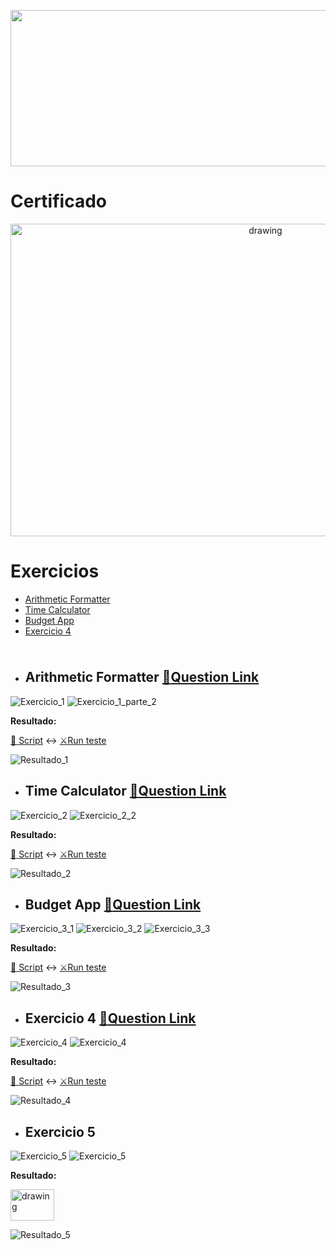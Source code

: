 <p align="center"><a href="https://www.freecodecamp.org/learn/scientific-computing-with-python/"><img src="https://cdn.discordapp.com/attachments/465998423145971713/1016302073895194694/unknown.png" width="700" height="250"/></a></p>

# Certificado
 
 <p align="center"><a href="https://www.freecodecamp.org/certification/fcc0b7be3c6-9783-4893-8d4a-e29361d207d3/scientific-computing-with-python-v7" target="_blank" ><img src="https://cdn.discordapp.com/attachments/465998423145971713/1022781271568560198/unknown.png" alt="drawing" width="800" height="500"/></a></p>
 
# Exercicios
- [Arithmetic Formatter](#arithmetic-formatter-memoquestion-link)
- [Time Calculator](#time-calculator-memoquestion-link)
- [Budget App](#budget-app-memoquestion-link)
- [Exercicio 4](#exercicio-4)

<img src="https://cdn.discordapp.com/attachments/465998423145971713/1010772288926392360/unknown.png" width="1000" height="10"/>

 - ## Arithmetic Formatter [:memo:Question Link](https://www.freecodecamp.org/learn/scientific-computing-with-python/scientific-computing-with-python-projects/arithmetic-formatter)

  ![Exercicio_1](https://cdn.discordapp.com/attachments/465998423145971713/1022700270976774165/unknown.png)
  ![Exercicio_1_parte_2](https://cdn.discordapp.com/attachments/465998423145971713/1022700370188832878/unknown.png)
   
   **Resultado:**
   
   [:open_file_folder: Script](https://github.com/Winzen/freecodecamp.org/blob/main/Scientific%20Computing%20with%20Python/arithmetic_arranger.py)
   :left_right_arrow:
   [:crossed_swords:Run teste](https://replit.com/@LuizSinx/boilerplate-arithmetic-formatter-2#main.py)
   
   ![Resultado_1](https://cdn.discordapp.com/attachments/465998423145971713/1022780035796574208/unknown.png)
 
 - ## Time Calculator [:memo:Question Link](https://www.freecodecamp.org/learn/scientific-computing-with-python/scientific-computing-with-python-projects/time-calculator)
  ![Exercicio_2](https://cdn.discordapp.com/attachments/465998423145971713/1023096402139684874/unknown.png)
  ![Exercicio_2_2](https://cdn.discordapp.com/attachments/465998423145971713/1023096419323744256/unknown.png)
  
   **Resultado:**
   
   [:open_file_folder: Script](https://github.com/Winzen/freecodecamp.org/blob/main/Scientific%20Computing%20with%20Python/add_time.py)
   :left_right_arrow:
   [:crossed_swords:Run teste](https://replit.com/@LuizSinx/boilerplate-time-calculator-2#main.py)
  
   ![Resultado_2](https://cdn.discordapp.com/attachments/465998423145971713/1023098192822276167/unknown.png)
 
 - ## Budget App [:memo:Question Link](https://www.freecodecamp.org/learn/scientific-computing-with-python/scientific-computing-with-python-projects/budget-app)
  ![Exercicio_3_1](https://cdn.discordapp.com/attachments/465998423145971713/1023437037094850660/unknown.png)
  ![Exercicio_3_2](https://cdn.discordapp.com/attachments/465998423145971713/1023438019803488348/unknown.png)
  ![Exercicio_3_3](https://cdn.discordapp.com/attachments/465998423145971713/1023438427850543114/unknown.png)
  
  
   **Resultado:**
   
   [:open_file_folder: Script](https://github.com/Winzen/freecodecamp.org/blob/main/Scientific%20Computing%20with%20Python/Budget_App.py)
   :left_right_arrow:
   [:crossed_swords:Run teste](https://replit.com/@LuizSinx/boilerplate-budget-app-4#budget.py)
   
   ![Resultado_3](https://cdn.discordapp.com/attachments/465998423145971713/1023438803236573295/unknown.png)
   
 - ## Exercicio 4 [:memo:Question Link](https://www.freecodecamp.org/learn/scientific-computing-with-python/scientific-computing-with-python-projects/budget-app)
 
  ![Exercicio_4](https://cdn.discordapp.com/attachments/465998423145971713/1008587816747421706/unknown.png)
  ![Exercicio_4](https://cdn.discordapp.com/attachments/465998423145971713/1008587879305457664/unknown.png)
  
   **Resultado:**
   
   [:open_file_folder: Script](https://github.com/Winzen/freecodecamp.org/blob/main/Scientific%20Computing%20with%20Python/Polygon_Area_Calculator.py)
   :left_right_arrow:
   [:crossed_swords:Run teste](https://replit.com/@LuizSinx/boilerplate-budget-app-4#budget.py)
  
   ![Resultado_4](https://cdn.discordapp.com/attachments/465998423145971713/1010417853817696307/unknown.png)
   
   - ## Exercicio 5
  ![Exercicio_5](https://cdn.discordapp.com/attachments/465998423145971713/1008587816747421706/unknown.png)
  ![Exercicio_5](https://cdn.discordapp.com/attachments/465998423145971713/1008587879305457664/unknown.png)
  
   **Resultado:**
   
   <a href="https://github.com/Winzen/freecodecamp.org/blob/main/Scientific%20Computing%20with%20Python/Probability_Calculator.py" target="_blank" ><img src="https://cdn-icons-png.flaticon.com/512/460/460694.png" alt="drawing" width="70" height="50"/></a>
  
   ![Resultado_5](https://cdn.discordapp.com/attachments/465998423145971713/1010417853817696307/unknown.png)
